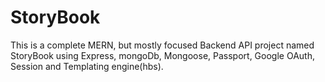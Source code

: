 # StoryBook
This is a complete MERN, but mostly focused Backend API project named StoryBook using Express, mongoDb, Mongoose, Passport, Google OAuth, Session and Templating engine(hbs).
